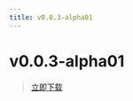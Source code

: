 ```yaml
---
title: v0.0.3-alpha01
---
```

# v0.0.3-alpha01

> [立即下载](https://tmp-alist.ktlab.io/d/bs-helper/cm-bs-helper_v0.0.3-alpha01_8dd3e55-debug.apk)

